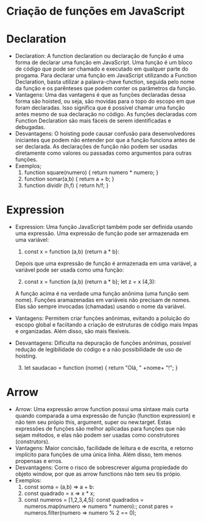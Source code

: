 # Criação de funções em JavaScript

# Declaration 

- Declaration:
  A function declaration ou declaração de função é uma forma de declarar uma função em JavaScript. Uma função é um bloco
  de código que pode ser chamado e executado em qualquer parte do progama. Para declarar uma função em JavaScript utilizando
  a Function Declaration, basta utilizar a palavra-chave function, seguida pelo nome da função e os parênteses que podem
  conter os parâmetros da função.
- Vantagens:
  Uma das vantagens é que as funções declaradas dessa forma são hoisted, ou seja, são movidas para o topo do escopo em que
  foram declaradas. Isso significa que é possível chamar uma função antes mesmo de sua declaração no código. As funções
  declaradas com Function Declaration são mais fáceis de serem identificadas e debugadas.
- Desvantagens:
  O hoisting pode causar confusão para desenvolvedores iniciantes que podem não entender por que a função funciona antes
  de ser declarada. As declarações de função não podem ser usadas diretamente como valores ou passadas como argumentos
  para outras funções.
- Exemplos;
  1. function square(numero) {
       return numero * numero;
     }
  2. function somar(a,b) {
       return a + b;
     }
  3. function dividir (h,f) {
       return h/f;
     }


# Expression

- Expression:
  Uma função JavaScript também pode ser definida usando uma expressão. Uma expressão de função pode ser armazenada
  em uma variável:
  
  1. const x = function (a,b) {return a * b}:
     
  Depois que uma expressão de função é armazenada em uma variável, a variável pode ser usada como uma função:
  
  2. const x = function (a,b) {return a * b};
     let z = x (4,3):

  A função acima é na verdade uma função anônima (uma função sem nome). Funções aramazenadas em variáveis não
  precisam de nomes. Elas são sempre invocadas (chamadas) usando o nome da variável.

- Vantagens:
  Permitem criar funções anônimas, evitando a poluição do escopo global e faciitando a criação de estruturas de
  código mais lmpas e organizadas. Além disso, são mais flexíveis.
- Desvantagens:
  Dificulta na depuração de funções anônimas, possível redução de legibilidade do código e a não possibilidade
  de uso de hoisting.

  3. let saudacao = function (nome) {
       return "Olá, " +nome+ "!";
     }

# Arrow

- Arrow:
  Uma expressão arrow function possui uma sintaxe mais curta quando comparada a uma expressão de função (function expression)
  e não tem seu própio this, argument, super ou new.target. Estas expressões de funções são melhor aplicadas para funções
  que não sejam métodos, e elas não podem ser usadas como construtores (construtors).
- Vantagens:
  Maior concisão, facilidade de leitura e de escrita, e retorno implícito para funções de uma única linha. Além disso, tem menos propensas e erros.
- Desvantagens:
  Corre o risco de sobrescrever alguma propiedade do objeto window, por que as arrow functions não tem seu tis própio.
- Exemplos:
  1. const soma = (a,b) => a + b:
  2. const quadrado = x => x * x;
  3. const numeros = [1,2,3,4,5]:
     const quadrados = numeros.map(numero => numero * numero):;
     const pares = numeros.filter(numero => numero % 2 == 0);
  



  
  
